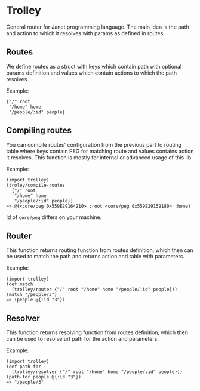 # Trolley 

General router for Janet programming language. The main idea is the path and
action to which it resolves with params as defined in routes.

## Routes

We define routes as a struct with keys which contain path with optional  params
definition and values which contain actions to which the path resolves.

Example: 

```
{"/" root
 "/home" home
 "/people/:id" people}
```

## Compiling routes 

You can compile routes' configuration from the previous part to routing table where
keys contain PEG for matching route and values contains action it resolves.
This function is mostly for internal or advanced usage of this lib.

Example:

```
(import trolley)
(troley/compile-routes 
  {"/" root
   "/home" home
   "/people/:id" people})
=> @{<core/peg 0x559E29164210> :root <core/peg 0x559E29159180> :home}
```

Id of `core/peg` differs on your machine.

## Router

This function returns routing function from routes definition, which then can be
used to match the path and returns action and table with parameters.

Example:

```
(import trolley)
(def match 
  (trolley/router {"/" root "/home" home "/people/:id" people})) 
(match "/people/3")
=> (people @{:id "3"})
```

## Resolver 

This function returns resolving function from routes definition, which then can
be used to resolve url path for the action and parameters.

Example:

```
(import trolley)
(def path-for 
  (trolley/resolver {"/" root "/home" home "/people/:id" people})) 
(path-for people @{:id "3"})
=> "/people/3"
```
